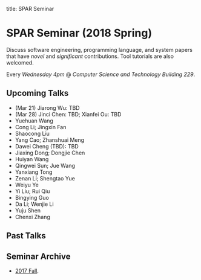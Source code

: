 title: SPAR Seminar

# SPAR Seminar (2018 Spring)

Discuss software engineering, programming language, and system papers that have *novel* and *significant* contributions. Tool tutorials are also welcomed.

Every *Wednesday 4pm* @ *Computer Science and Technology Building 229*.

## Upcoming Talks

* (Mar 21) Jiarong Wu: TBD
* (Mar 28) Jinci Chen: TBD; Xianfei Ou: TBD
* Yuehuan Wang
* Cong Li; Jingxin Fan
* Shaocong Liu
* Yang Cao; Zhanshuai Meng
* Dawei Cheng (TBD): TBD
* Jiaxing Dong; Dongjie Chen
* Huiyan Wang
* Qingwei Sun; Jue Wang
* Yanxiang Tong
* Zenan Li; Shengtao Yue
* Weiyu Ye
* Yi Liu; Rui Qiu
* Bingying Guo
* Da Li; Wenjie Li
* Yuju Shen
* Chenxi Zhang

## Past Talks

## Seminar Archive

* [2017 Fall](2017fall).
